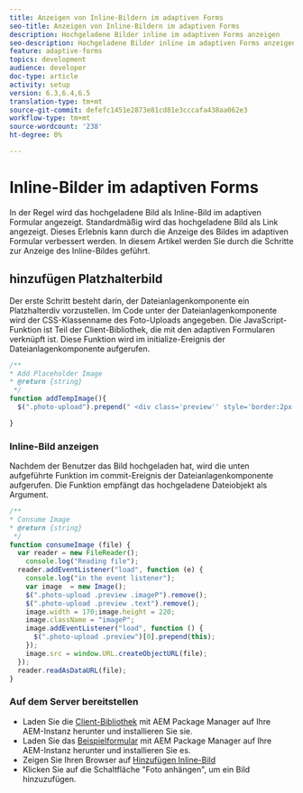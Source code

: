 ```yaml
---
title: Anzeigen von Inline-Bildern im adaptiven Forms
seo-title: Anzeigen von Inline-Bildern im adaptiven Forms
description: Hochgeladene Bilder inline im adaptiven Forms anzeigen
seo-description: Hochgeladene Bilder inline im adaptiven Forms anzeigen
feature: adaptive-forms
topics: development
audience: developer
doc-type: article
activity: setup
version: 6.3,6.4,6.5
translation-type: tm+mt
source-git-commit: defefc1451e2873e81cd81e3cccafa438aa062e3
workflow-type: tm+mt
source-wordcount: '238'
ht-degree: 0%

---
```



# Inline-Bilder im adaptiven Forms

In der Regel wird das hochgeladene Bild als Inline-Bild im adaptiven Formular angezeigt. Standardmäßig wird das hochgeladene Bild als Link angezeigt. Dieses Erlebnis kann durch die Anzeige des Bildes im adaptiven Formular verbessert werden. In diesem Artikel werden Sie durch die Schritte zur Anzeige des Inline-Bildes geführt.

## hinzufügen Platzhalterbild

Der erste Schritt besteht darin, der Dateianlagenkomponente ein Platzhalterdiv vorzustellen. Im Code unter der Dateianlagenkomponente wird der CSS-Klassenname des Foto-Uploads angegeben. Die JavaScript-Funktion ist Teil der Client-Bibliothek, die mit den adaptiven Formularen verknüpft ist. Diese Funktion wird im initialize-Ereignis der Dateianlagenkomponente aufgerufen.

```javascript
/**
* Add Placeholder Image
* @return {string} 
 */
function addTempImage(){
  $(".photo-upload").prepend(" <div class='preview'' style='border:2px solid;height:225px;width:175px;text-align:center'><br><br><div class='text'>3.5mm * 4.5mm<br>2Mb max<br>Min 600dpi</div></div><br>");

}
```

### Inline-Bild anzeigen

Nachdem der Benutzer das Bild hochgeladen hat, wird die unten aufgeführte Funktion im commit-Ereignis der Dateianlagenkomponente aufgerufen. Die Funktion empfängt das hochgeladene Dateiobjekt als Argument.

```javascript
/**
* Consume Image
* @return {string} 
 */
function consumeImage (file) {
  var reader = new FileReader();
    console.log("Reading file");
  reader.addEventListener("load", function (e) {
    console.log("in the event listener");
    var image  = new Image();
    $(".photo-upload .preview .imageP").remove();
    $(".photo-upload .preview .text").remove();
    image.width = 170;image.height = 220;
    image.className = "imageP";
    image.addEventListener("load", function () {
      $(".photo-upload .preview")[0].prepend(this);
    });
    image.src = window.URL.createObjectURL(file);
  });
  reader.readAsDataURL(file); 
}
```

### Auf dem Server bereitstellen

* Laden Sie die [Client-Bibliothek](assets/inline-image-client-library.zip) mit AEM Package Manager auf Ihre AEM-Instanz herunter und installieren Sie sie.
* Laden Sie das [Beispielformular](assets/inline-image-af.zip) mit AEM Package Manager auf Ihre AEM-Instanz herunter und installieren Sie es.
* Zeigen Sie Ihren Browser auf [Hinzufügen Inline-Bild](http://localhost:4502/content/dam/formsanddocuments/addinlineimage/jcr:content?wcmmode=disabled)
* Klicken Sie auf die Schaltfläche &quot;Foto anhängen&quot;, um ein Bild hinzuzufügen.